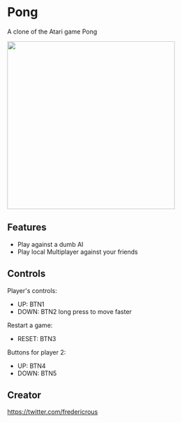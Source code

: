 # Pong

A clone of the Atari game Pong

<img src="https://user-images.githubusercontent.com/702227/79855656-2a507a00-83c3-11ea-9162-65732729b992.png" height="384" width="384" />

## Features 

- Play against a dumb AI
- Play local Multiplayer against your friends

## Controls

Player's controls:
- UP: BTN1
- DOWN: BTN2
long press to move faster

Restart a game:
- RESET: BTN3

Buttons for player 2:
- UP: BTN4
- DOWN: BTN5

## Creator

<https://twitter.com/fredericrous>
